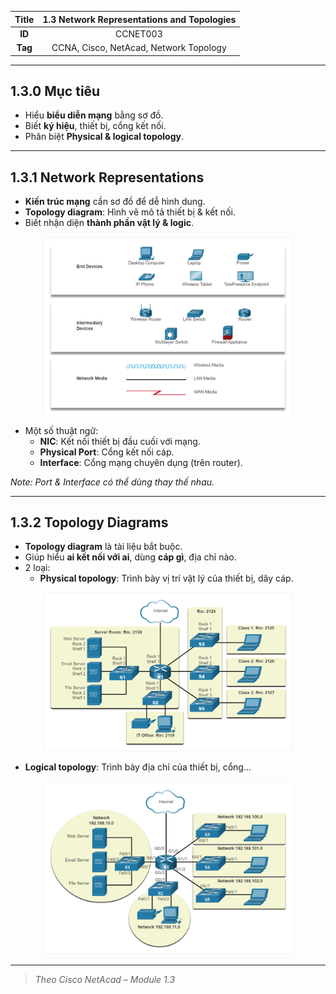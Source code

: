 | **Title** | 1.3 Network Representations and Topologies |
|:---------:|:------------------------------------------:|
| **ID**    | CCNET003                                   |
| **Tag**   | CCNA, Cisco, NetAcad, Network Topology     |

---

## 1.3.0 Mục tiêu

- Hiểu **biểu diễn mạng** bằng sơ đồ.
- Biết **ký hiệu**, thiết bị, cổng kết nối.
- Phân biệt **Physical & logical topology**.

---

## 1.3.1 Network Representations

- **Kiến trúc mạng** cần sơ đồ để dễ hình dung.
- **Topology diagram**: Hình vẽ mô tả thiết bị & kết nối.
- Biết nhận diện **thành phần vật lý & logic**.

<p align="center">
  <img src="./images/network_representations.png" alt="Network Representations" width="400"/>
</p>

- Một số thuật ngữ:
  - **NIC**: Kết nối thiết bị đầu cuối với mạng.
  - **Physical Port**: Cổng kết nối cáp.
  - **Interface**: Cổng mạng chuyên dụng (trên router).

*Note: Port & Interface có thể dùng thay thế nhau.*

---

## 1.3.2 Topology Diagrams

- **Topology diagram** là tài liệu bắt buộc.
- Giúp hiểu **ai kết nối với ai**, dùng **cáp gì**, địa chỉ nào.
- 2 loại:
  - **Physical topology**: Trình bày vị trí vật lý của thiết bị, dây cáp.
<p align="center">
  <img src="./images/physical_topology_diagrams.png" alt="Physical Topology Diagrams" width="400"/>
</p>

  - **Logical topology**: Trình bày địa chỉ của thiết bị, cổng...
<p align="center">
  <img src="./images/logical_topology_diagrams.png" alt="Logical Topology Diagrams" width="400"/>
</p>



---

> *Theo Cisco NetAcad – Module 1.3*
